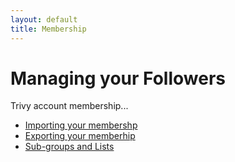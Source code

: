 ```yaml
---
layout: default
title: Membership
---
```


# Managing your Followers 

Trivy account membership...

* [Importing your membershp](./membership/importing)
* [Exporting your memberhip](./membership/exporting)
* [Sub-groups and Lists](./membership/groupslists)

